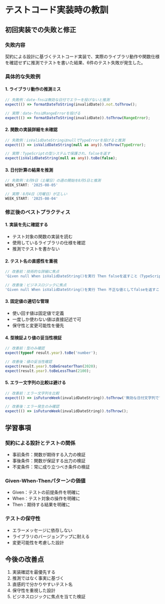 # テストコード実装時の教訓

## 初回実装での失敗と修正

### 失敗内容
契約による設計に基づくテストコード実装で、実際のライブラリ動作や関数仕様を確認せずに推測でテストを書いた結果、6件のテスト失敗が発生した。

### 具体的な失敗例

#### 1. ライブラリ動作の推測ミス
```typescript
// 失敗例：date-fnsは無効な日付でエラーを投げないと推測
expect(() => formatDateToString(invalidDate)).not.toThrow();

// 実際：date-fnsはRangeErrorを投げる
expect(() => formatDateToString(invalidDate)).toThrow(RangeError);
```

#### 2. 関数の実装詳細を未確認
```typescript
// 失敗例：isValidDateStringはnullでTypeErrorを投げると推測
expect(() => isValidDateString(null as any)).toThrow(TypeError);

// 実際：TypeScriptの型システムで保護され、falseを返す
expect(isValidDateString(null as any)).toBe(false);
```

#### 3. 日付計算の結果を推測
```typescript
// 失敗例：8月9日（土曜日）の週の開始を8月5日と推測
WEEK_START: '2025-08-05'

// 実際：8月4日（月曜日）が正しい
WEEK_START: '2025-08-04'
```

### 修正後のベストプラクティス

#### 1. 実装を先に確認する
- テスト対象の関数の実装を読む
- 使用しているライブラリの仕様を確認
- 推測でテストを書かない

#### 2. テスト名の直感性を重視
```typescript
// 改善前：技術的な詳細に焦点
'Given null When isValidDateString()を実行 Then falseを返すこと（TypeScriptの型システムで保護）'

// 改善後：ビジネスロジックに焦点
'Given null When isValidDateString()を実行 Then 不正な値としてfalseを返すこと'
```

#### 3. 固定値の適切な管理
- 使い回す値は固定値で定義
- 一度しか使わない値は直接記述で可
- 保守性と変更可能性を優先

#### 4. 型検証より値の妥当性検証
```typescript
// 改善前：型のみ確認
expect(typeof result.year).toBe('number');

// 改善後：値の妥当性確認
expect(result.year).toBeGreaterThan(2020);
expect(result.year).toBeLessThan(2100);
```

#### 5. エラー文字列の比較は避ける
```typescript
// 改善前：エラー文字列を比較
expect(() => isFutureWeek(invalidDateString)).toThrow('無効な日付文字列です');

// 改善後：エラー発生のみ確認
expect(() => isFutureWeek(invalidDateString)).toThrow();
```

## 学習事項

### 契約による設計とテストの関係
- 事前条件：関数が期待する入力の検証
- 事後条件：関数が保証する出力の検証
- 不変条件：常に成り立つべき条件の検証

### Given-When-Thenパターンの価値
- Given：テストの前提条件を明確に
- When：テスト対象の操作を明確に
- Then：期待する結果を明確に

### テストの保守性
- エラーメッセージに依存しない
- ライブラリのバージョンアップに耐える
- 変更可能性を考慮した設計

## 今後の改善点
1. 実装確認を最優先する
2. 推測ではなく事実に基づく
3. 直感的で分かりやすいテスト名
4. 保守性を重視した設計
5. ビジネスロジックに焦点を当てた検証